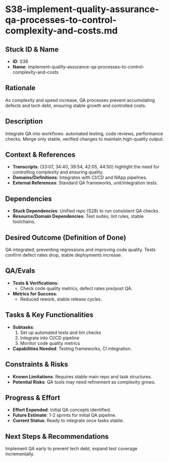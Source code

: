 # S38-implement-quality-assurance-qa-processes-to-control-complexity-and-costs.md

## Stuck ID & Name

- **ID**: S38
- **Name**:
  implement-quality-assurance-qa-processes-to-control-complexity-and-costs

## Rationale

As complexity and speed increase, QA processes prevent accumulating defects and
tech debt, ensuring stable growth and controlled costs.

## Description

Integrate QA into workflows: automated testing, code reviews, performance
checks. Merge only stable, verified changes to maintain high-quality output.

## Context & References

- **Transcripts**: (33:07, 34:40, 39:54, 42:05, 44:50) highlight the need for
  controlling complexity and ensuring quality.
- **Domains/Definitions**: Integrates with CI/CD and NApp pipelines.
- **External References**: Standard QA frameworks, unit/integration tests.

## Dependencies

- **Stuck Dependencies**: Unified repo (S28) to run consistent QA checks.
- **Resource/Domain Dependencies**: Test suites, lint rules, stable toolchains.

## Desired Outcome (Definition of Done)

QA integrated, preventing regressions and improving code quality. Tests confirm
defect rates drop, stable deployments increase.

## QA/Evals

- **Tests & Verifications**:
  - Check code quality metrics, defect rates pre/post QA.
- **Metrics for Success**:
  - Reduced rework, stable release cycles.

## Tasks & Key Functionalities

- **Subtasks**:
  1. Set up automated tests and lint checks
  2. Integrate into CI/CD pipeline
  3. Monitor code quality metrics
- **Capabilities Needed**: Testing frameworks, CI integration.

## Constraints & Risks

- **Known Limitations**: Requires stable main repo and task structures.
- **Potential Risks**: QA tools may need refinement as complexity grows.

## Progress & Effort

- **Effort Expended**: Initial QA concepts identified.
- **Future Estimate**: 1-2 sprints for initial QA pipeline.
- **Current Status**: Ready to integrate once tasks stable.

## Next Steps & Recommendations

Implement QA early to prevent tech debt, expand test coverage incrementally.

